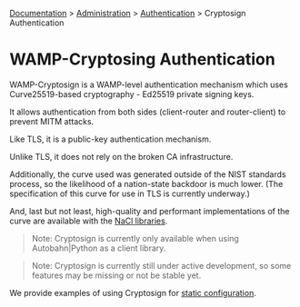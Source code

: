 [Documentation](.) > [Administration](Administration) > [Authentication](Authentication) > Cryptosign Authentication

# WAMP-Cryptosing Authentication

WAMP-Cryptosign is a WAMP-level authentication mechanism which uses Curve25519-based cryptography - Ed25519 private signing keys.

It allows authentication from both sides (client-router and router-client) to prevent MITM attacks.

Like TLS, it is a public-key authentication mechanism.

Unlike TLS, it does not rely on the broken CA infrastructure.

Additionally, the curve used was generated outside of the NIST standards process, so the likelihood of a nation-state backdoor is much lower. (The specification of this curve for use in TLS is currently underway.)

And, last but not least, high-quality and performant implementations of the curve are available with the [NaCl libraries](https://nacl.cr.yp.to/).


> Note: Cryptosign is currently only available when using Autobahn|Python as a client library.

> Note: Cryptosign is currently still under active development, so some features may be missing or not be stable yet.


We provide examples of using Cryptosign for [static configuration](https://github.com/crossbario/crossbarexamples/tree/master/authentication/cryptosign/static).
